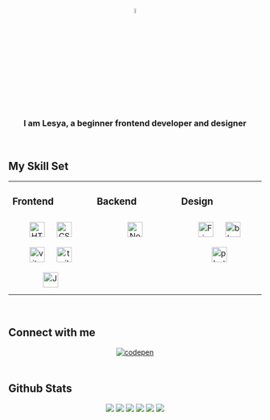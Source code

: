 <div align="center">
<img src="https://github.com/user-attachments/assets/f22cd49f-58dc-48bc-b399-31a883f58010" align="center" style="width: 5%" />
</div>  


### <div align="center">I am Lesya, a beginner frontend developer and designer</div>  
  

<br/>  


## My Skill Set  
<table><tr><td valign="top" width="33%">



### Frontend  
<div align="center" justify-content="center" display ="flex">  
<a href="https://en.wikipedia.org/wiki/HTML5" target="_blank"><img style="margin: 10px" src="https://img.shields.io/badge/html5-%23E34F26.svg?style=for-the-badge&logo=html5&logoColor=white" alt="HTML5" height="30" /></a>  
<a href="https://www.w3schools.com/css/" target="_blank"><img style="margin: 10px" src="https://img.shields.io/badge/css3-%231572B6.svg?style=for-the-badge&logo=css3&logoColor=white" alt="CSS3" height="30" /></a>
<a href="https://vite.dev/" target="_blank"><img style="margin: 10px" src="https://img.shields.io/badge/vite-%23646CFF.svg?style=for-the-badge&logo=vite&logoColor=white" alt="vite" height="30" /></a>
<a href="https://vite.dev/" target="_blank"><img style="margin: 10px" src="https://img.shields.io/badge/tailwind-%23646CFF.svg?style=for-the-badge&logo=tailwind&logoColor=white" alt="tailwind" height="30" /></a>   
<a href="https://www.javascript.com/" target="_blank"><img style="margin: 10px" src="https://img.shields.io/badge/javascript-%23323330.svg?style=for-the-badge&logo=javascript&logoColor=%23F7DF1E" alt="JavaScript" height="30" /></a>  
</div>
</td><td valign="top" width="33%">



### Backend  
<div align="center">  
<a href="https://nodejs.org/" target="_blank"><img style="margin: 10px" src="https://img.shields.io/badge/node.js-6DA55F?style=for-the-badge&logo=node.js&logoColor=white" alt="Node.js" height="30" /></a>  
</div>

</td><td valign="top" width="33%">



### Design  
<div align="center">  
<a href="https://www.figma.com/" target="_blank"><img style="margin: 10px" src="https://img.shields.io/badge/figma-%23F24E1E.svg?style=for-the-badge&logo=figma&logoColor=white" alt="Figma" height="30" /></a>  
<a href="https://www.blender.org/" target="_blank"><img style="margin: 10px" src="https://img.shields.io/badge/blender-%2331A8FF.svg?style=for-the-badge&logo=blender&logoColor=white" alt="blender" height="30" /></a>  
<a href="https://img.shields.io/badge/adobe%20photoshop-%2331A8FF.svg?style=for-the-badge&logo=adobe%20photoshop&logoColor=white" target="_blank"><img style="margin: 10px" src="https://img.shields.io/badge/photoshop-%2331A8FF.svg?style=for-the-badge&logo=photoshop&logoColor=white" alt="photoshop" height="30" /></a>  
</div>

</td></tr></table>  

<br/>  


## Connect with me  
<div align="center">
<a href="https://codepen.com/Lesyalys" target="_blank">
<img src=https://img.shields.io/badge/codepen-%23131417.svg?&style=for-the-badge&logo=codepen&logoColor=white alt=codepen style="margin-bottom: 5px;" />
</a>  
</div>  
  

<br/>  


## Github Stats  
  <div align="center">
      <img src = "https://github.com/user-attachments/assets/bd7b0e82-198c-4ab6-b7ca-800fd7169fb9">
      <img src="http://github-profile-summary-cards.vercel.app/api/cards/profile-details?username=Lesyalys&theme=gruvbox">
      <img src="http://github-profile-summary-cards.vercel.app/api/cards/repos-per-language?username=Lesyalys&theme=gruvbox">
      <img src="http://github-profile-summary-cards.vercel.app/api/cards/most-commit-language?username=Lesyalys&theme=gruvbox">
      <img src="http://github-profile-summary-cards.vercel.app/api/cards/stats?username=Lesyalys&theme=gruvbox">
      <img src="http://github-profile-summary-cards.vercel.app/api/cards/productive-time?username=Lesyalys&theme=gruvbox&utcOffset=8">
    </div> 

<br/>  

  

